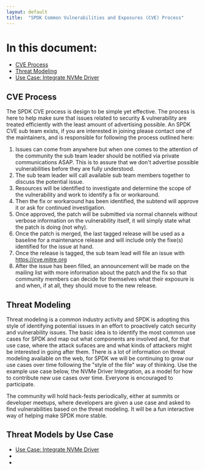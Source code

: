 ```yaml
---
layout: default
title:  "SPDK Common Vulnerabilities and Exposures (CVE) Process"
---
```


# In this document:

* [CVE Process](#cve)
* [Threat Modeling](#threat)
* [Use Case: Integrate NVMe Driver](#nvmeuse)

<a id="cve"></a>
## CVE Process

The SPDK CVE process is design to be simple yet effective. The process is here to help make sure that issues
related to security & vulnerability are treated efficiently with the least amount of advertising possible. An
SPDK CVE sub team exists, if you are interested in joining please contact one of the maintainers, and is
responsible for following the process outlined here:

1. Issues can come from anywhere but when one comes to the attention of the community the sub team leader should
be notified via private communications ASAP. This is to assure that we don't advertise possible vulnerabilities
before they are fully understood.
2. The sub team leader will call available sub team members together to discuss the potential issue.
3. Resources will be identified to investigate and determine the scope of the vulnerability and work to identify
a fix or workaround.
4. Then the fix or workaround has been identified, the subtend will approve it or ask for continued investigation.
5. Once approved, the patch will be submitted via normal channels without verbose information on the vulnerability
itself, it will simply state what the patch is doing (not why).
6. Once the patch is merged, the last tagged release will be used as a baseline for a maintenance release and will
include only the fixe(s) identified for the issue at hand.
7. Once the release is tagged, the sub team lead will file an issue with https://cve.mitre.org
8. After the issue has been filled, an announcement will be made on the mailing list with more information about
the patch and the fix so that community members can decide for themselves what their exposure is and when, if at
all, they should move to the new release.

<a id="threat"></a>
## Threat Modeling

Threat modeling is a common industry activity and SPDK is adopting this style of identifying potential issues in
an effort to proactively catch security and vulnerability issues. The basic idea is to identify the most common
use cases for SPDK and map out what components are involved and, for that use case, where the attack sufaces are
and what kinds of attackers might be interested in going after them. There is a lot of information on threat
modeling available on the web, for SPDK we will be continuing to grow our use cases over time following the
"style of the file" way of thinking. Use the example use case below, the NVMe Driver Integration, as a model
for how to contribute new use cases over time.  Everyone is encouraged to participate.

The community will hold hack-fests periodically, either at summits or developer meetups, where developers are given
a use case and asked to find vulnerabilities based on the threat modeling. It will be a fun interactive way of
helping make SPDK more stable.

<a id="nvmeuse"></a>
## Threat Models by Use Case

* [Use Case: Integrate NVMe Driver](../files/NVMe-Threat-Model.pdf)
*
*
